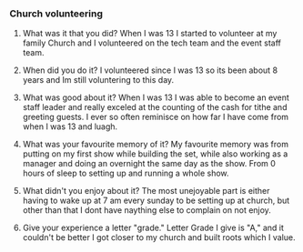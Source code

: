 ### Church volunteering

1. What was it that you did?
    When I was 13 I started to volunteer at my family Church and I volunteered on the tech team and the event staff team. 

2. When did you do it?
    I volunteered since I was 13 so its been about 8 years and Im still voluntering to this day. 
3. What was good about it?
    When I was 13 I was able to become an event staff leader and really exceled at the counting of the cash for tithe and greeting guests. I ever so often reminisce on how far I have come from when I was 13 and luagh.
4. What was your favourite memory of it?
    My favourite memory was from putting on my first show while building the set, while also working as a manager and doing an overnight the same day as the show. From 0 hours of sleep to setting up and running a whole show. 
5. What didn't you enjoy about it?
    The most unejoyable part is either having to wake up at 7 am every sunday to be setting up at church, but other than that I dont have naything else to complain on not enjoy. 
6. Give your experience a letter "grade."
    Letter Grade I give is "A," and it couldn't be better I got closer to my church and built roots which I value.